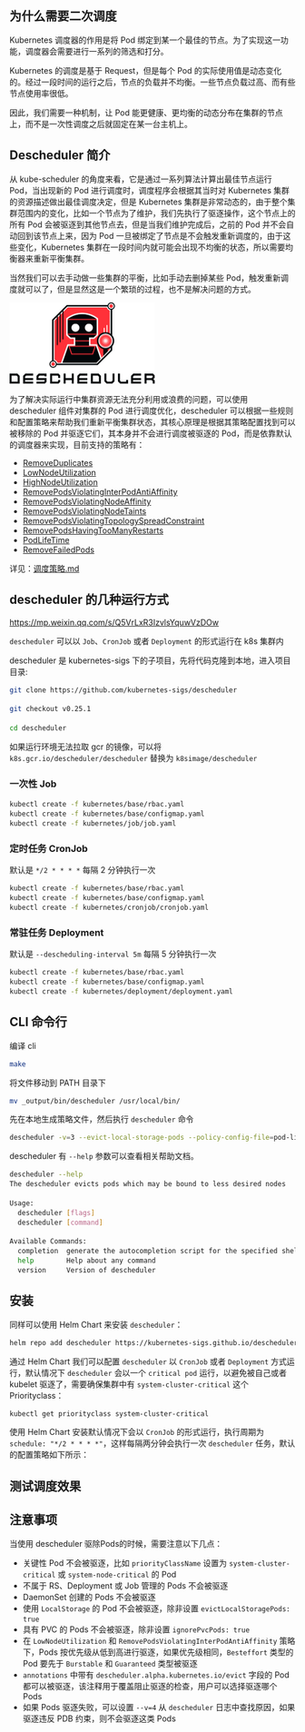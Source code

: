 ## 为什么需要二次调度

Kubernetes 调度器的作用是将 Pod 绑定到某一个最佳的节点。为了实现这一功能，调度器会需要进行一系列的筛选和打分。

Kubernetes 的调度是基于 Request，但是每个 Pod 的实际使用值是动态变化的。经过一段时间的运行之后，节点的负载并不均衡。一些节点负载过高、而有些节点使用率很低。

因此，我们需要一种机制，让 Pod 能更健康、更均衡的动态分布在集群的节点上，而不是一次性调度之后就固定在某一台主机上。

## Descheduler 简介

从 kube-scheduler 的角度来看，它是通过一系列算法计算出最佳节点运行 Pod，当出现新的 Pod 进行调度时，调度程序会根据其当时对 Kubernetes 集群的资源描述做出最佳调度决定，但是 Kubernetes 集群是非常动态的，由于整个集群范围内的变化，比如一个节点为了维护，我们先执行了驱逐操作，这个节点上的所有 Pod 会被驱逐到其他节点去，但是当我们维护完成后，之前的 Pod 并不会自动回到该节点上来，因为 Pod 一旦被绑定了节点是不会触发重新调度的，由于这些变化，Kubernetes 集群在一段时间内就可能会出现不均衡的状态，所以需要均衡器来重新平衡集群。

当然我们可以去手动做一些集群的平衡，比如手动去删掉某些 Pod，触发重新调度就可以了，但是显然这是一个繁琐的过程，也不是解决问题的方式。

<img src=".assets/descheduler-stacked-color.png" alt="descheduler" style="zoom:25%;" />

为了解决实际运行中集群资源无法充分利用或浪费的问题，可以使用 descheduler 组件对集群的 Pod 进行调度优化，descheduler 可以根据一些规则和配置策略来帮助我们重新平衡集群状态，其核心原理是根据其策略配置找到可以被移除的 Pod 并驱逐它们，其本身并不会进行调度被驱逐的 Pod，而是依靠默认的调度器来实现，目前支持的策略有：

- [RemoveDuplicates](https://github.com/kubernetes-sigs/descheduler#removeduplicates)
- [LowNodeUtilization](https://github.com/kubernetes-sigs/descheduler#lownodeutilization)
- [HighNodeUtilization](https://github.com/kubernetes-sigs/descheduler#highnodeutilization)
- [RemovePodsViolatingInterPodAntiAffinity](https://github.com/kubernetes-sigs/descheduler#removepodsviolatinginterpodantiaffinity)
- [RemovePodsViolatingNodeAffinity](https://github.com/kubernetes-sigs/descheduler#removepodsviolatingnodeaffinity)
- [RemovePodsViolatingNodeTaints](https://github.com/kubernetes-sigs/descheduler#removepodsviolatingnodetaints)
- [RemovePodsViolatingTopologySpreadConstraint](https://github.com/kubernetes-sigs/descheduler#removepodsviolatingtopologyspreadconstraint)
- [RemovePodsHavingTooManyRestarts](https://github.com/kubernetes-sigs/descheduler#removepodshavingtoomanyrestarts)
- [PodLifeTime](https://github.com/kubernetes-sigs/descheduler#podlifetime)
- [RemoveFailedPods](https://github.com/kubernetes-sigs/descheduler#removefailedpods)

详见：[调度策略.md](调度策略.md)

## descheduler 的几种运行方式

https://mp.weixin.qq.com/s/Q5VrLxR3IzvlsYquwVzDOw

`descheduler` 可以以 `Job`、`CronJob` 或者 `Deployment` 的形式运行在 k8s 集群内

descheduler 是 kubernetes-sigs 下的子项目，先将代码克隆到本地，进入项目目录:

```bash
git clone https://github.com/kubernetes-sigs/descheduler

git checkout v0.25.1

cd descheduler
```

如果运行环境无法拉取 gcr 的镜像，可以将 `k8s.gcr.io/descheduler/descheduler` 替换为 `k8simage/descheduler`

### 一次性 Job

```bash
kubectl create -f kubernetes/base/rbac.yaml
kubectl create -f kubernetes/base/configmap.yaml
kubectl create -f kubernetes/job/job.yaml
```

### 定时任务 CronJob

默认是 `*/2 * * * *` 每隔 2 分钟执行一次

```bash
kubectl create -f kubernetes/base/rbac.yaml
kubectl create -f kubernetes/base/configmap.yaml
kubectl create -f kubernetes/cronjob/cronjob.yaml
```

### 常驻任务 Deployment

默认是 `--descheduling-interval 5m` 每隔 5 分钟执行一次

```bash
kubectl create -f kubernetes/base/rbac.yaml
kubectl create -f kubernetes/base/configmap.yaml
kubectl create -f kubernetes/deployment/deployment.yaml
```

## CLI 命令行

编译 cli

```bash
make
```

将文件移动到 PATH 目录下

```bash
mv _output/bin/descheduler /usr/local/bin/
```

先在本地生成策略文件，然后执行 `descheduler` 命令

```bash
descheduler -v=3 --evict-local-storage-pods --policy-config-file=pod-life-time.yml
```

descheduler 有 `--help` 参数可以查看相关帮助文档。

```bash
descheduler --help
The descheduler evicts pods which may be bound to less desired nodes

Usage:
  descheduler [flags]
  descheduler [command]

Available Commands:
  completion  generate the autocompletion script for the specified shell
  help        Help about any command
  version     Version of descheduler
```

## 安装

同样可以使用 Helm Chart 来安装 `descheduler`：

```bash
helm repo add descheduler https://kubernetes-sigs.github.io/descheduler/
```

通过 Helm Chart 我们可以配置 `descheduler` 以 `CronJob` 或者 `Deployment` 方式运行，默认情况下 `descheduler` 会以一个 `critical pod` 运行，以避免被自己或者 kubelet 驱逐了，需要确保集群中有 `system-cluster-critical` 这个 Priorityclass：

```bash
kubectl get priorityclass system-cluster-critical
```

使用 Helm Chart 安装默认情况下会以 `CronJob` 的形式运行，执行周期为 `schedule: "*/2 * * * *"`，这样每隔两分钟会执行一次 `descheduler` 任务，默认的配置策略如下所示：

## 测试调度效果



## 注意事项

当使用 descheduler 驱除Pods的时候，需要注意以下几点：

- 关键性 Pod 不会被驱逐，比如 `priorityClassName` 设置为 `system-cluster-critical` 或 `system-node-critical` 的 Pod
- 不属于 RS、Deployment 或 Job 管理的 Pods 不会被驱逐
- DaemonSet 创建的 Pods 不会被驱逐
- 使用 `LocalStorage` 的 Pod 不会被驱逐，除非设置 `evictLocalStoragePods: true`
- 具有 PVC 的 Pods 不会被驱逐，除非设置 `ignorePvcPods: true`
- 在 `LowNodeUtilization` 和 `RemovePodsViolatingInterPodAntiAffinity` 策略下，Pods 按优先级从低到高进行驱逐，如果优先级相同，`Besteffort` 类型的 Pod 要先于 `Burstable` 和 `Guaranteed` 类型被驱逐
- `annotations` 中带有 `descheduler.alpha.kubernetes.io/evict` 字段的 Pod 都可以被驱逐，该注释用于覆盖阻止驱逐的检查，用户可以选择驱逐哪个Pods
- 如果 Pods 驱逐失败，可以设置 `--v=4` 从 `descheduler` 日志中查找原因，如果驱逐违反 PDB 约束，则不会驱逐这类 Pods
